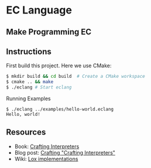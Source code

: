 # EC Language
## Make Programming EC

## Instructions

First build this project. Here we use CMake:

```bash
$ mkdir build && cd build  # Create a CMake workspace
$ cmake .. && make
$ ./eclang # Start eclang
```

Running Examples

```
$ ./eclang ../examples/hello-world.eclang
Hello, world!
```

## Resources

- Book: [Crafting Interpreters](https://craftinginterpreters.com/)
- Blog post: [Crafting "Crafting Interpreters"](http://journal.stuffwithstuff.com/2020/04/05/crafting-crafting-interpreters/)
- Wiki: [Lox implementations](https://github.com/munificent/craftinginterpreters/wiki/Lox-implementations)
